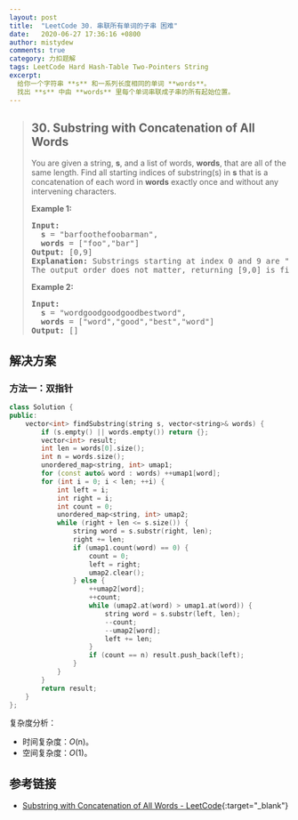 ```yaml
---
layout: post
title:  "LeetCode 30. 串联所有单词的子串 困难"
date:   2020-06-27 17:36:16 +0800
author: mistydew
comments: true
category: 力扣题解
tags: LeetCode Hard Hash-Table Two-Pointers String
excerpt:
  给你一个字符串 **s** 和一系列长度相同的单词 **words**。
  找出 **s** 中由 **words** 里每个单词串联成子串的所有起始位置。
---
```

> ## 30. Substring with Concatenation of All Words
> 
> You are given a string, **s**, and a list of words, **words**, that are all of
> the same length. Find all starting indices of substring(s) in **s** that is a
> concatenation of each word in **words** exactly once and without any
> intervening characters.
> 
> **Example 1:**
> 
> <pre>
> <strong>Input:</strong>
>   <strong>s</strong> = "barfoothefoobarman",
>   <strong>words</strong> = ["foo","bar"]
> <strong>Output:</strong> [0,9]
> <strong>Explanation:</strong> Substrings starting at index 0 and 9 are "barfoo" and "foobar" respectively.
> The output order does not matter, returning [9,0] is fine too.
> </pre>
> 
> **Example 2:**
> 
> <pre>
> <strong>Input:</strong>
>   <strong>s</strong> = "wordgoodgoodgoodbestword",
>   <strong>words</strong> = ["word","good","best","word"]
> <strong>Output:</strong> []
> </pre>

## 解决方案

### 方法一：双指针

```cpp
class Solution {
public:
    vector<int> findSubstring(string s, vector<string>& words) {
        if (s.empty() || words.empty()) return {};
        vector<int> result;
        int len = words[0].size();
        int n = words.size();
        unordered_map<string, int> umap1;
        for (const auto& word : words) ++umap1[word];
        for (int i = 0; i < len; ++i) {
            int left = i;
            int right = i;
            int count = 0;
            unordered_map<string, int> umap2;
            while (right + len <= s.size()) {
                string word = s.substr(right, len);
                right += len;
                if (umap1.count(word) == 0) {
                    count = 0;
                    left = right;
                    umap2.clear();
                } else {
                    ++umap2[word];
                    ++count;
                    while (umap2.at(word) > umap1.at(word)) {
                        string word = s.substr(left, len);
                        --count;
                        --umap2[word];
                        left += len;
                    }
                    if (count == n) result.push_back(left);
                }
            }
        }
        return result;
    }
};
```

复杂度分析：
* 时间复杂度：*O*(n)。
* 空间复杂度：*O*(1)。

## 参考链接

* [Substring with Concatenation of All Words - LeetCode](https://leetcode.com/problems/substring-with-concatenation-of-all-words/){:target="_blank"}
